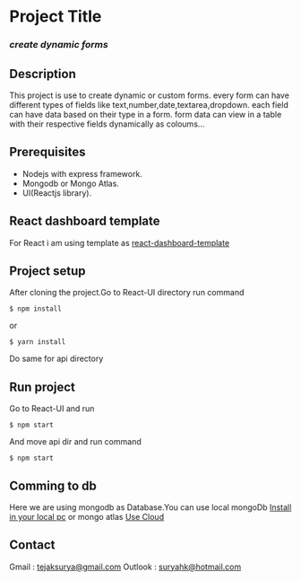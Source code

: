 # Project Title

### ***create dynamic forms***

## Description
This project is use to create dynamic or custom forms.
 every form can have different types of fields like text,number,date,textarea,dropdown.
 each field can have data based on their type in a form.
 form data can view in a table with their respective fields dynamically as coloums...

## Prerequisites

 - Nodejs with express framework.
 - Mongodb or Mongo Atlas.
 - UI(Reactjs library).

## React dashboard template

For React i am using template as [react-dashboard-template](https://github.com/minimal-ui-kit/minimal.free/blob/main/LICENSE.md)

## Project setup

After cloning the project.Go to React-UI directory run command

    $ npm install
    
or   

    $ yarn install
    
 Do same for api directory

## Run project

Go to React-UI and run
 
    $ npm start

  And move api dir and run command 
 
    $ npm start 

## Comming to db

Here we are using mongodb as Database.You can use local 
mongoDb [Install in your local pc](https://www.mongodb.com/docs/manual/installation/) 
or 
mongo atlas [Use Cloud](https://www.mongodb.com/cloud/atlas/lp/try4?utm_ad_campaign_id=415204524&adgroup=1207264237113792)

## Contact
Gmail : tejaksurya@gmail.com
Outlook : suryahk@hotmail.com
